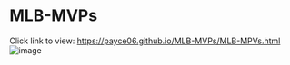 # MLB-MVPs
Click link to view: https://payce06.github.io/MLB-MVPs/MLB-MPVs.html
![image](https://github.com/payce06/MLB-MVPs/assets/173832651/0b010609-9881-41d7-9ea9-3f124e0cfcf6)

